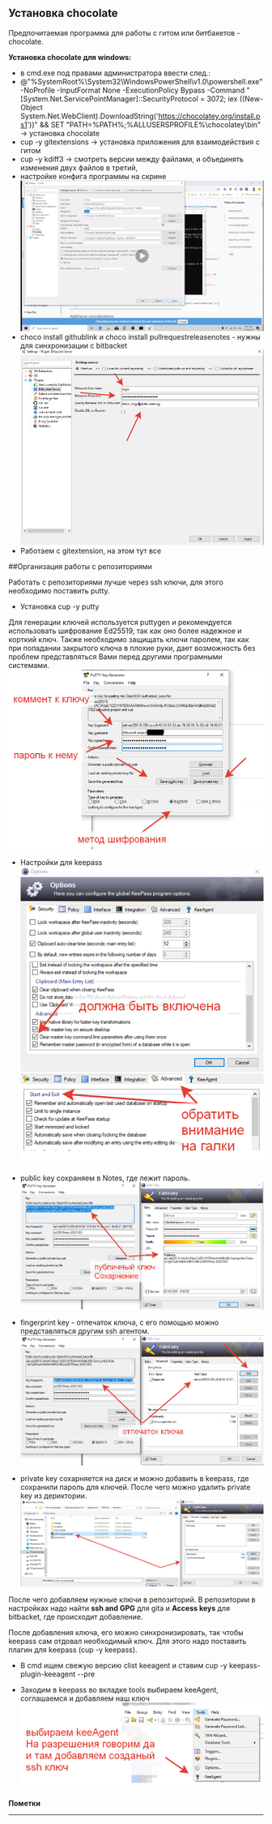 ## Установка chocolate

Предпочитаемая программа для работы с гитом или битбакетов - chocolate.

**Установка chocolate для windows:**

- в cmd.exe под правами администратора ввести след.:
- @"%SystemRoot%\System32\WindowsPowerShell\v1.0\powershell.exe" -NoProfile -InputFormat None -ExecutionPolicy Bypass -Command "[System.Net.ServicePointManager]::SecurityProtocol = 3072; iex ((New-Object System.Net.WebClient).DownloadString('https://chocolatey.org/install.ps1'))" && SET "PATH=%PATH%;%ALLUSERSPROFILE%\chocolatey\bin" -> установка chocolate
- cup -y gitextensions -> установка приложения для взаимодействия с гитом
- cup -y kdiff3 -> смотреть версии между файлами, и объединять изменения двух файлов в третий, 
- настройке конфига программы на скрине ![alt text](imgReadme/1.png  "Настройки программы")
- choco install githublink и choco install pullrequestreleasenotes - нужны для синхронизации с bitbacket
![alt text](imgReadme/2.png  "Настройки для работы с битбакетом")
- Работаем с gitextension, на этом тут все

##Организация работы с репозиториями

Работать с репозиториями лучше через ssh ключи, для этого необходимо поставить putty. 
- Установка cup -y putty

Для генерации ключей используется puttygen и рекомендуется использовать шифрование Ed25519, 
так как оно более надежное и корткий ключ. 
Также необходимо защищать ключи паролем, 
так как при попадании закрытого ключа в плохие руки, 
дает возможность без проблем представляться 
Вами перед другими програмными системами. 
![alt text](imgReadme/commentInKeygenForGeneration.png)

- Настройки для keepass ![alt text](imgReadme/keepass1.png) ![alt text](imgReadme/keepass2.png)

- public key сохраняем в Notes, где лежит пароль.  ![alt text](imgReadme/publicKey.png)

- fingerprint key - отпечаток ключа, с его помощью можно представляться другим ssh агентом. ![alt text](imgReadme/fingerKey.png)

- private key сохарняется на диск и можно добавить в keepass, 
где сохранили пароль для ключей. После чего можно удалить private key из дериктории. ![alt text](imgReadme/saveInKeepassPrivateKey.png)

После чего добавляем нужные ключи в репозиторий. 
В репозитории в настройках надо найти **ssh and GPG** для gita и **Access keys** для bitbacket, 
где происходит добавление.

После добавления ключа, его можно синхронизировать, так чтобы keepass сам отдовал необходимый ключ. 
Для этого надо поставить плагин для keepass (cup -y keepass). 

- В cmd ищем свежую версию clist keeagent и ставим cup -y keepass-plugin-keeagent --pre 

- Заходим в keepass во вкладке tools выбираем keeAgent, соглашаемся и добавляем наш ключ ![alt text](imgReadme/keeAgent.png)


**Пометки**

    

---

